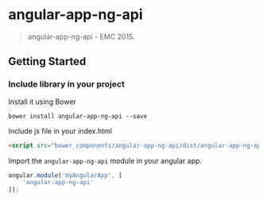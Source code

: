 # angular-app-ng-api

> angular-app-ng-api - EMC 2015.

## Getting Started

### Include library in your project

Install it using Bower
```
bower install angular-app-ng-api --save
```

Include js file in your index.html

```html
<script src="bower_components/angular-app-ng-api/dist/angular-app-ng-api.js"></script>
```

Import the `angular-app-ng-api` module in your angular app.

```js
angular.module('myAngularApp', [
    'angular-app-ng-api'
]);
```